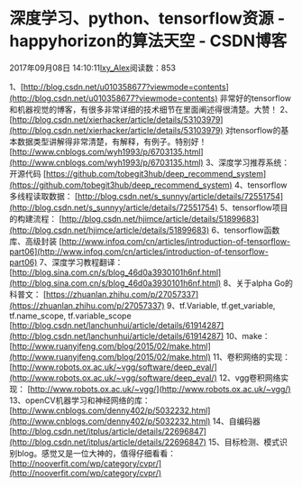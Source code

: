 # 深度学习、python、tensorflow资源 - happyhorizon的算法天空 - CSDN博客
2017年09月08日 14:10:11[lxy_Alex](https://me.csdn.net/happyhorizion)阅读数：853

1、[http://blog.csdn.net/u010358677?viewmode=contents](http://blog.csdn.net/u010358677?viewmode=contents)
非常好的tensorflow和机器视觉的博客，有很多非常详细的技术细节在里面阐述得很清楚。大赞！
2、[http://blog.csdn.net/xierhacker/article/details/53103979](http://blog.csdn.net/xierhacker/article/details/53103979)
对tensorflow的基本数据类型讲解得非常清楚，有解释，有例子。特别好！
[http://www.cnblogs.com/wyh1993/p/6703135.html](http://www.cnblogs.com/wyh1993/p/6703135.html)
3、深度学习推荐系统：开源代码
[https://github.com/tobegit3hub/deep_recommend_system](https://github.com/tobegit3hub/deep_recommend_system)
4、tensorflow多线程读取数据：
[http://blog.csdn.net/s_sunnyy/article/details/72551754](http://blog.csdn.net/s_sunnyy/article/details/72551754)
5、tensorflow项目的构建流程：
[http://blog.csdn.net/hjimce/article/details/51899683](http://blog.csdn.net/hjimce/article/details/51899683)
6、tensorflow函数库、高级封装
[http://www.infoq.com/cn/articles/introduction-of-tensorflow-part06](http://www.infoq.com/cn/articles/introduction-of-tensorflow-part06)
7、深度学习教程翻译：
[http://blog.sina.com.cn/s/blog_46d0a3930101h6nf.html](http://blog.sina.com.cn/s/blog_46d0a3930101h6nf.html)
8、关于alpha Go的科普文：
[https://zhuanlan.zhihu.com/p/27057337](https://zhuanlan.zhihu.com/p/27057337)
9、tf.Variable, tf.get_variable, tf.name_scope, tf.variable_scope
[http://blog.csdn.net/lanchunhui/article/details/61914287](http://blog.csdn.net/lanchunhui/article/details/61914287)
10、make：
[http://www.ruanyifeng.com/blog/2015/02/make.html](http://www.ruanyifeng.com/blog/2015/02/make.html)
11、卷积网络的实现：
[http://www.robots.ox.ac.uk/~vgg/software/deep_eval/](http://www.robots.ox.ac.uk/~vgg/software/deep_eval/)
12、vgg卷积网络实现：
[http://www.robots.ox.ac.uk/~vgg/](http://www.robots.ox.ac.uk/~vgg/)
13、openCV机器学习和神经网络的库：
[http://www.cnblogs.com/denny402/p/5032232.html](http://www.cnblogs.com/denny402/p/5032232.html)
14、自编码器[http://blog.csdn.net/itplus/article/details/22696847](http://blog.csdn.net/itplus/article/details/22696847)
15、目标检测、模式识别blog。感觉又是一位大神的，值得仔细看看：
[http://nooverfit.com/wp/category/cvpr/](http://nooverfit.com/wp/category/cvpr/)
